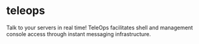 # teleops
Talk to your servers in real time! TeleOps facilitates shell and management console access through instant messaging infrastructure.
